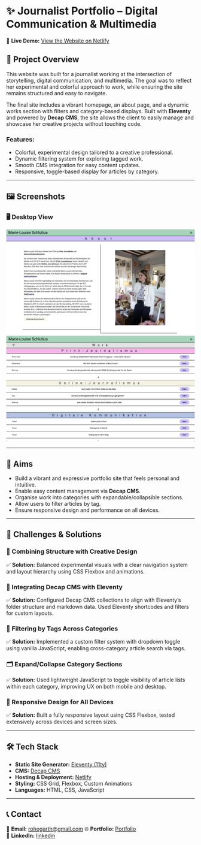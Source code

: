 # ✨ Journalist Portfolio – Digital Communication & Multimedia  

🔗 **Live Demo:** [View the Website on Netlify](https://journalist-website.netlify.app/)  

## 🎨 Project Overview  

This website was built for a journalist working at the intersection of storytelling, digital communication, and multimedia. The goal was to reflect her experimental and colorful approach to work, while ensuring the site remains structured and easy to navigate.

The final site includes a vibrant homepage, an about page, and a dynamic works section with filters and category-based displays. Built with **Eleventy** and powered by **Decap CMS**, the site allows the client to easily manage and showcase her creative projects without touching code.

### Features:
- Colorful, experimental design tailored to a creative professional.
- Dynamic filtering system for exploring tagged work.
- Smooth CMS integration for easy content updates.
- Responsive, toggle-based display for articles by category.

---

## 🖼️ Screenshots  

### 🖥️ Desktop View  
![Desktop View](readme/about.png)  ![Desktop View](readme/work.png)  

---

## 🎯 Aims  
- Build a vibrant and expressive portfolio site that feels personal and intuitive.  
- Enable easy content management via **Decap CMS**.  
- Organise work into categories with expandable/collapsible sections.  
- Allow users to filter articles by tag.  
- Ensure responsive design and performance on all devices.  

---

## 🚧 Challenges & Solutions  

### 🧩 Combining Structure with Creative Design  
✅ **Solution:** Balanced experimental visuals with a clear navigation system and layout hierarchy using CSS Flexbox and animations.  

### 🔧 Integrating Decap CMS with Eleventy  
✅ **Solution:** Configured Decap CMS collections to align with Eleventy’s folder structure and markdown data. Used Eleventy shortcodes and filters for custom layouts.

### 🧭 Filtering by Tags Across Categories  
✅ **Solution:** Implemented a custom filter system with dropdown toggle using vanilla JavaScript, enabling cross-category article search via tags.  

### 🗂️ Expand/Collapse Category Sections  
✅ **Solution:** Used lightweight JavaScript to toggle visibility of article lists within each category, improving UX on both mobile and desktop.  

### 📱 Responsive Design for All Devices  
✅ **Solution:** Built a fully responsive layout using CSS Flexbox, tested extensively across devices and screen sizes.  

---

## 🛠 Tech Stack  

- **Static Site Generator:** [Eleventy (11ty)](https://www.11ty.dev/)  
- **CMS:** [Decap CMS](https://www.decapcms.org/)  
- **Hosting & Deployment:** [Netlify](https://www.netlify.com/)  
- **Styling:** CSS Grid, Flexbox, Custom Animations  
- **Languages:** HTML, CSS, JavaScript  

---

## 📞 Contact  

📧 **Email:** rohogarth@gmail.com 
🌐 **Portfolio:** [Portfolio](https://wondrous-sprite-d950e1.netlify.app/)  
💼 **LinkedIn:** [linkedin](https://www.linkedin.com/in/rosemary-hogarth/)  

